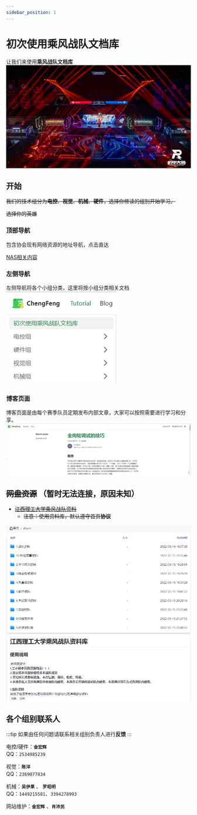 ```yaml
---
sidebar_position: 1
---
```


# 初次使用乘风战队文档库

让我们来使用**乘风战队文档库**
![比赛场](./images/%E6%AF%94%E8%B5%9B%E5%9C%BA.jpg)
## 开始

~~我们的技术组分为**电控**、**视觉**、**机械**、**硬件**，选择你修读的组别开始学习。~~  

~~选择你的英雄~~

### 顶部导航
  包含协会现有网络资源的地址导航，点击直达

  [NAS相关内容](NAS相关/如何挂载协会的NAS储存.md)

### 左侧导航
  左侧导航将各个小组分类，这里将按小组分类相关文档
![左侧](./images/%E5%B7%A6%E4%BE%A7%E5%AF%BC%E8%88%AA.png)
### 博客页面
  博客页面是由每个赛季队员定期发布内部文章，大家可以按照需要进行学习和分享。  
![博客](./images/%E5%8D%9A%E5%AE%A2.png)

## ~~网盘资源~~ （暂时无法连接，原因未知）

- [~~江西理工大学乘风战队资料~~](http://106.55.31.73:5244/aliyun) 
  - ~~注意：使用资料库，默认遵守首页**协议**~~  
  
![网盘](./images/%E7%BD%91%E7%9B%98.png)

## 各个组别联系人

:::tip
  如果由任何问题请联系相关组别负责人进行**反馈**
:::

电控/硬件：**`金宏辉`**  
QQ：`2534985239`

视觉：**`陈洋`**   
QQ：`2369077834`

机械：**`吴伊果`**  、 **`罗昭明`**  
QQ：`1449215581`、`3394278993`

网站维护：**`金宏辉`**  、**`肖沛民`**